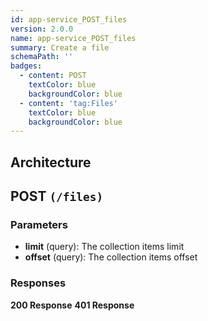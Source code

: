 ```yaml
---
id: app-service_POST_files
version: 2.0.0
name: app-service_POST_files
summary: Create a file
schemaPath: ''
badges:
  - content: POST
    textColor: blue
    backgroundColor: blue
  - content: 'tag:Files'
    textColor: blue
    backgroundColor: blue
---
```

## Architecture
<NodeGraph />



## POST `(/files)`

### Parameters
- **limit** (query): The collection items limit
- **offset** (query): The collection items offset




### Responses
**200 Response**
<SchemaViewer file="response-200.json" maxHeight="500" id="response-200" />
      **401 Response**
<SchemaViewer file="response-401.json" maxHeight="500" id="response-401" />
